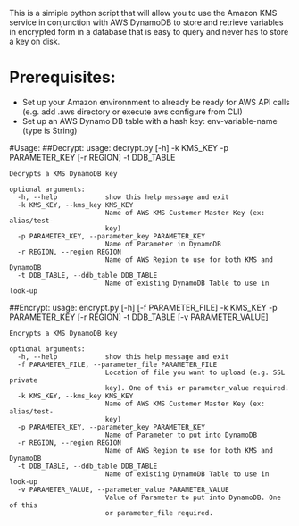 This is a simiple python script that will allow you to use the Amazon KMS service in conjunction with AWS DynamoDB to store and retrieve variables in encrypted form in a database that is easy to query and never has to store a key on disk.

# Prerequisites:
- Set up your Amazon environnment to already be ready for AWS API calls (e.g. add .aws directory or execute aws configure from CLI)
- Set up an AWS Dynamo DB table with a hash key:  env-variable-name (type is String)
    
#Usage:
##Decrypt: 
    usage: decrypt.py [-h] -k KMS_KEY -p PARAMETER_KEY [-r REGION] -t DDB_TABLE
    
    Decrypts a KMS DynamoDB key
    
    optional arguments:
      -h, --help            show this help message and exit
      -k KMS_KEY, --kms_key KMS_KEY
                            Name of AWS KMS Customer Master Key (ex: alias/test-
                            key)
      -p PARAMETER_KEY, --parameter_key PARAMETER_KEY
                            Name of Parameter in DynamoDB
      -r REGION, --region REGION
                            Name of AWS Region to use for both KMS and DynamoDB
      -t DDB_TABLE, --ddb_table DDB_TABLE
                            Name of existing DynamoDB Table to use in look-up
                            
##Encrypt:
    usage: encrypt.py [-h] [-f PARAMETER_FILE] -k KMS_KEY -p PARAMETER_KEY
                      [-r REGION] -t DDB_TABLE [-v PARAMETER_VALUE]
    
    Encrypts a KMS DynamoDB key
    
    optional arguments:
      -h, --help            show this help message and exit
      -f PARAMETER_FILE, --parameter_file PARAMETER_FILE
                            Location of file you want to upload (e.g. SSL private
                            key). One of this or parameter_value required.
      -k KMS_KEY, --kms_key KMS_KEY
                            Name of AWS KMS Customer Master Key (ex: alias/test-
                            key)
      -p PARAMETER_KEY, --parameter_key PARAMETER_KEY
                            Name of Parameter to put into DynamoDB
      -r REGION, --region REGION
                            Name of AWS Region to use for both KMS and DynamoDB
      -t DDB_TABLE, --ddb_table DDB_TABLE
                            Name of existing DynamoDB Table to use in look-up
      -v PARAMETER_VALUE, --parameter_value PARAMETER_VALUE
                            Value of Parameter to put into DynamoDB. One of this
                            or parameter_file required.
